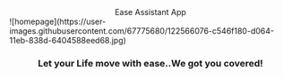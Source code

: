 <center>Ease Assistant App</center>
![homepage](https://user-images.githubusercontent.com/67775680/122566076-c546f180-d064-11eb-838d-6404588eed68.jpg)
<h3 align="center">Let your Life move with ease..We got you covered!</h3>
